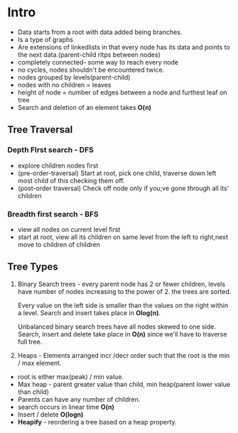 # Intro
- Data starts from a root with data added being branches.
- Is a type of graphs
- Are extensions of linkedlists in that every node has its data and points to the next data.(parent-child rltps between nodes)
- completely connected- some way to reach every node
- no cycles, nodes shouldn't be encountered twice.
- nodes grouped by levels(parent-child)
- nodes with no children = leaves
- height of node = number of edges between a node and furthest leaf on tree
- Search and deletion of an element takes **O(n)**


## Tree Traversal
### Depth FIrst search - DFS
- explore children nodes first
- (pre-order-traversal) Start at root, pick one child, traverse down left most child of this checking them off.
- (post-order traversal) Check off node only if you;ve gone through all its' children


### Breadth first search - BFS
- view all nodes on current level first
- start at root, view all its children on same level from the left to right,next move to children of children

## Tree Types
1. Binary Search trees - every parent node has 2 or fewer children, levels have number of nodes increasing to the power of 2. the trees are sorted.

   Every value on the left side is smaller than the values on the right within a level. Search and insert takes place in **Olog(n)**.

   Unbalanced binary search trees have all nodes skewed to one side. Search, insert and delete take place in **O(n)** since we'll have to traverse full tree.

2. Heaps - Elements arranged incr /decr order such that the root is the min / max element.
  * root is either max(peak) / min value.
  * Max heap - parent greater value than child, min heap(parent lower value than child)
  * Parents can have any number of children.
  * search occurs in linear time **O(n)**
  * Insert / delete **O(logn)**
  * **Heapify** - reordering a tree based on a heap property.
